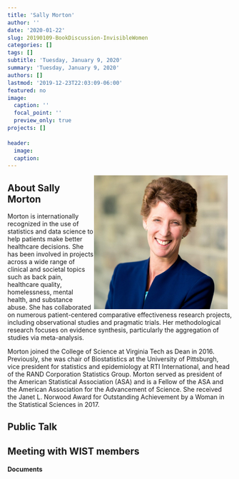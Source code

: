 ```yaml
---
title: 'Sally Morton'
author: ''
date: '2020-01-22'
slug: 20190109-BookDiscussion-InvisibleWomen
categories: []
tags: []
subtitle: 'Tuesday, January 9, 2020'
summary: 'Tuesday, January 9, 2020'
authors: []
lastmod: '2019-12-23T22:03:09-06:00'
featured: no
image:
  caption: ''
  focal_point: ''
  preview_only: true
projects: []

header:
  image:   
  caption: 
---
```


<img alt = '' width='300' src='sallymortonpicture.jpg' align="right" style="margin: 0px 10px 0px 0px;"/>

## About Sally Morton  
Morton is internationally recognized in the use of statistics and data science to help patients make better healthcare decisions. She has been involved in projects across a wide range of clinical and societal topics such as back pain, healthcare quality, homelessness, mental health, and substance abuse. She has collaborated on numerous patient-centered comparative effectiveness research projects, including observational studies and pragmatic trials. Her methodological research focuses on evidence synthesis, particularly the aggregation of studies via meta-analysis.  

Morton joined the College of Science at Virginia Tech as Dean in 2016. Previously, she was chair of Biostatistics at the University of Pittsburgh, vice president for statistics and epidemiology at RTI International, and head of the RAND Corporation Statistics Group. Morton served as president of the American Statistical Association (ASA) and is a Fellow of the ASA and the American Association for the Advancement of Science. She received the Janet L. Norwood Award for Outstanding Achievement by a Woman in the Statistical Sciences in 2017. 

## Public Talk  

## Meeting with WIST members  

#### Documents 
